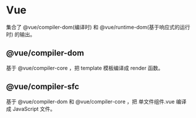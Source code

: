 #	Vue

集合了 @vue/compiler-dom(编译时) 和 @vue/runtime-dom(基于响应式的运行时) 的输出。

##	@vue/compiler-dom

基于 @vue/compiler-core ，把 template 模板编译成 render 函数。

##	@vue/compiler-sfc

基于 @vue/compiler-dom 和 @vue/compiler-core ，把 单文件组件.vue 编译成 JavaScript 文件。

